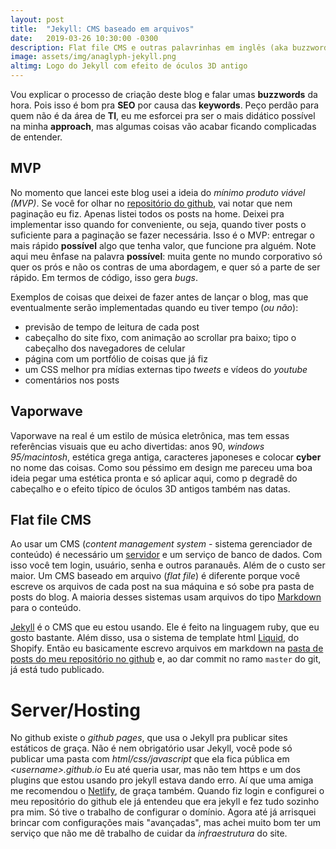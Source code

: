 ```yaml
---
layout: post
title:  "Jekyll: CMS baseado em arquivos"
date:   2019-03-26 10:30:00 -0300
description: Flat file CMS e outras palavrinhas em inglês (aka buzzwords) sobre como programei o blog.
image: assets/img/anaglyph-jekyll.png
altimg: Logo do Jekyll com efeito de óculos 3D antigo
---
```

Vou explicar o processo de criação deste blog e falar umas **buzzwords** da hora. Pois isso é bom pra **SEO** por causa das **keywords**. Peço perdão para quem não é da área de **TI**, eu me esforcei pra ser o mais didático possível na minha **approach**, mas algumas coisas vão acabar ficando complicadas de entender.

## MVP
No momento que lancei este blog usei a ideia do *mínimo produto viável (MVP)*. Se você for olhar no [repositório do github](https://github.com/graciano/graciano.me), vai notar que nem paginação eu fiz. Apenas listei todos os posts na home. Deixei pra implementar isso quando for conveniente, ou seja, quando tiver posts o suficiente para a paginação se fazer necessária. Isso é o MVP: entregar o mais rápido **possível** algo que tenha valor, que funcione pra alguém. Note aqui meu ênfase na palavra **possível**: muita gente no mundo corporativo só quer os prós e não os contras de uma abordagem, e quer só a parte de ser rápido. Em termos de código, isso gera *bugs*.

Exemplos de coisas que deixei de fazer antes de lançar o blog, mas que eventualmente serão implementadas quando eu tiver tempo (*ou não*):
 - previsão de tempo de leitura de cada post
 - cabeçalho do site fixo, com animação ao scrollar pra baixo; tipo o cabeçalho dos navegadores de celular
 - página com um portfólio de coisas que já fiz
 - um CSS melhor pra mídias externas tipo *tweets* e vídeos do *youtube*
 - comentários nos posts

## Vaporwave
Vaporwave na real é um estilo de música eletrônica, mas tem essas referências visuais que eu acho divertidas: anos 90, *windows 95/macintosh*, estética grega antiga, caracteres japoneses e colocar **cyber** no nome das coisas. Como sou péssimo em design me pareceu uma boa ideia pegar uma estética pronta e só aplicar aqui, como p degradê do cabeçalho e o efeito típico de óculos 3D antigos também nas datas.

## Flat file CMS
Ao usar um CMS (*content management system* - sistema gerenciador de conteúdo) é necessário um [servidor](#serverhosting) e um serviço de banco de dados. Com isso você tem login, usuário, senha e outros paranauês. Além de o custo ser maior. Um CMS baseado em arquivo (*flat file*) é diferente porque você escreve os arquivos de cada post na sua máquina e só sobe pra pasta de posts do blog. A maioria desses sistemas usam arquivos do tipo [Markdown](https://pt.wikipedia.org/wiki/Markdown) para o conteúdo.

[Jekyll](https://jekyllrb.com) é o CMS que eu estou usando. Ele é feito na linguagem ruby, que eu gosto bastante. Além disso, usa o sistema de template html [Liquid](https://shopify.github.io/liquid/), do Shopify. Então eu basicamente escrevo arquivos em markdown na [pasta de posts do meu repositório no github](https://github.com/graciano/graciano.me/tree/master/_posts) e, ao dar commit no ramo `master` do git, já está tudo publicado.

# Server/Hosting
No github existe o *github pages*, que usa o Jekyll pra publicar sites estáticos de graça. Não é nem obrigatório usar Jekyll, você pode só publicar uma pasta com *html/css/javascript* que ela fica pública em *&lt;username&gt;.github.io* Eu até queria usar, mas não tem https e um dos plugins que estou usando pro jekyll estava dando erro. Aí que uma amiga me recomendou o [Netlify](https://www.netlify.com/), de graça também. Quando fiz login e configurei o meu repositório do github ele já entendeu que era jekyll e fez tudo sozinho pra mim. Só tive o trabalho de configurar o domínio. Agora até já arrisquei brincar com configurações mais "avançadas", mas achei muito bom ter um serviço que não me dê trabalho de cuidar da *infraestrutura* do site.
